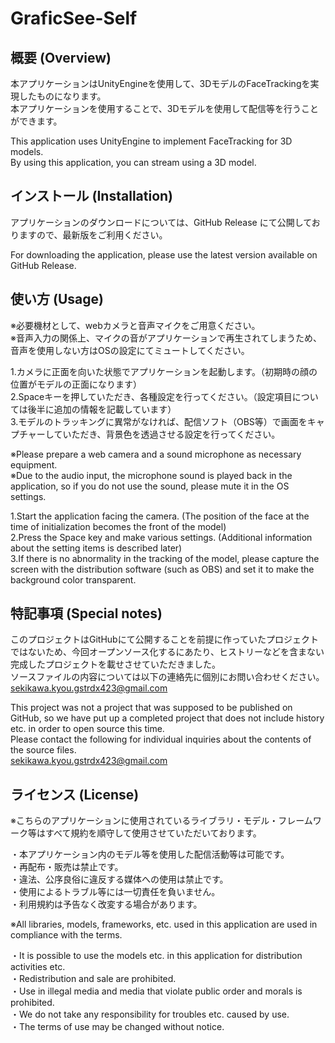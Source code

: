 # GraficSee-Self

## 概要 (Overview)

本アプリケーションはUnityEngineを使用して、3DモデルのFaceTrackingを実現したものになります。<br>
本アプリケーションを使用することで、3Dモデルを使用して配信等を行うことができます。<br>

This application uses UnityEngine to implement FaceTracking for 3D models.<br>
By using this application, you can stream using a 3D model.

## インストール (Installation)

アプリケーションのダウンロードについては、GitHub Release にて公開しておりますので、最新版をご利用ください。<br>

For downloading the application, please use the latest version available on GitHub Release.

## 使い方 (Usage)

※必要機材として、webカメラと音声マイクをご用意ください。<br>
※音声入力の関係上、マイクの音がアプリケーションで再生されてしまうため、音声を使用しない方はOSの設定にてミュートしてください。

1.カメラに正面を向いた状態でアプリケーションを起動します。（初期時の顔の位置がモデルの正面になります）<br>
2.Spaceキーを押していただき、各種設定を行ってください。（設定項目については後半に追加の情報を記載しています）<br>
3.モデルのトラッキングに異常がなければ、配信ソフト（OBS等）で画面をキャプチャーしていただき、背景色を透過させる設定を行ってください。<br>

※Please prepare a web camera and a sound microphone as necessary equipment.<br> 
※Due to the audio input, the microphone sound is played back in the application, so if you do not use the sound, please mute it in the OS settings.

1.Start the application facing the camera. (The position of the face at the time of initialization becomes the front of the model)<br>
2.Press the Space key and make various settings. (Additional information about the setting items is described later)<br>
3.If there is no abnormality in the tracking of the model, please capture the screen with the distribution software (such as OBS) and set it to make the background color transparent.

## 特記事項 (Special notes)

このプロジェクトはGitHubにて公開することを前提に作っていたプロジェクトではないため、今回オープンソース化するにあたり、ヒストリーなどを含まない完成したプロジェクトを載せさせていただきました。<br>
ソースファイルの内容については以下の連絡先に個別にお問い合わせください。<br>
sekikawa.kyou.gstrdx423@gmail.com<br>

This project was not a project that was supposed to be published on GitHub, so we have put up a completed project that does not include history etc. in order to open source this time.<br>
Please contact the following for individual inquiries about the contents of the source files.<br>
sekikawa.kyou.gstrdx423@gmail.com

## ライセンス (License)

※こちらのアプリケーションに使用されているライブラリ・モデル・フレームワーク等はすべて規約を順守して使用させていただいております。<br>

・本アプリケーション内のモデル等を使用した配信活動等は可能です。<br>
・再配布・販売は禁止です。<br>
・違法、公序良俗に違反する媒体への使用は禁止です。<br>
・使用によるトラブル等には一切責任を負いません。<br>
・利用規約は予告なく改変する場合があります。<br>

※All libraries, models, frameworks, etc. used in this application are used in compliance with the terms.<br>

・It is possible to use the models etc. in this application for distribution activities etc.<br> 
・Redistribution and sale are prohibited.<br> ・Use in illegal media and media that violate public order and morals is prohibited.<br>
・We do not take any responsibility for troubles etc. caused by use.<br> ・The terms of use may be changed without notice.
